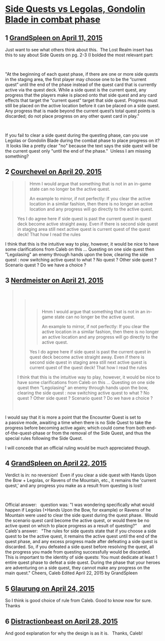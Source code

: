# [Side Quests vs Legolas, Gondolin Blade in combat phase](https://community.fantasyflightgames.com/topic/164372-side-quests-vs-legolas-gondolin-blade-in-combat-phase/)

## 1 [GrandSpleen on April 11, 2015](https://community.fantasyflightgames.com/topic/164372-side-quests-vs-legolas-gondolin-blade-in-combat-phase/?do=findComment&comment=1556395)

Just want to see what others think about this.  The Lost Realm insert has this to say about Side Quests on pg. 2-3 (I bolded the most relevant part:

 

"At the beginning of each quest phase, if there are one or more side quests in the staging area, the first player may choose one to be the “current quest” until the end of the phase instead of the quest card that is currently active via the quest deck. While a side quest is the current quest, any progress that the players make is placed onto that side quest and any card effects that target the “current quest” target that side quest. Progress must still be placed on the active location before it can be placed on a side quest. Any progress that is made beyond the current quest’s total quest points is discarded; do not place progress on any other quest card in play."

 

If you fail to clear a side quest during the questing phase, can you use Legolas or Gondolin Blade during the combat phase to place progress on it?  It looks like a pretty clear "no" because the text says the side quest will be the current quest only "until the end of the phase."  Unless I am missing something?


## 2 [Courchevel on April 20, 2015](https://community.fantasyflightgames.com/topic/164372-side-quests-vs-legolas-gondolin-blade-in-combat-phase/?do=findComment&comment=1582588)

> > Hmm I would argue that something that is not in an in-game state can no longer be the active quest.
> > 
> > An example to mirror, if not perfectly: If you clear the active location in a similar fashion, then there is no longer an active location and any progress will go directly to the active quest.
> 
> Yes I do agree here if side quest is past the current quest in quest deck become active straight away. Even if there is second side quest in staging area still next active quest is current quest of the quest deck! That how I read the rules

I think that this is the intuitive way to play, however, it would be nice to have some clarifications from Caleb on this ... Questing on one side quest then "Legolasing" an enemy through hands upon the bow, clearing the side quest : now switching active quest to what ? No quest ? Other side quest ? Scenario quest ? Do we have a choice ?

## 3 [Nerdmeister on April 21, 2015](https://community.fantasyflightgames.com/topic/164372-side-quests-vs-legolas-gondolin-blade-in-combat-phase/?do=findComment&comment=1584946)

>  
> 
> >  
> > 
> > > Hmm I would argue that something that is not in an in-game state can no longer be the active quest.
> > > 
> > > An example to mirror, if not perfectly: If you clear the active location in a similar fashion, then there is no longer an active location and any progress will go directly to the active quest.
> > 
> > Yes I do agree here if side quest is past the current quest in quest deck become active straight away. Even if there is second side quest in staging area still next active quest is current quest of the quest deck! That how I read the rules
> 
> I think that this is the intuitive way to play, however, it would be nice to have some clarifications from Caleb on this ... Questing on one side quest then "Legolasing" an enemy through hands upon the bow, clearing the side quest : now switching active quest to what ? No quest ? Other side quest ? Scenario quest ? Do we have a choice ?
> 
>  

I would say that it is more a point that the Encounter Quest is set to a passive mode, awaiting a time when there is no Side Quest to take the progress before becoming active again; which could come from both end-of-the-quest-phase or from the removal of the Side Quest, and thus the special rules following the Side Quest.

I will concede that an official ruling would be much appreciated though.

## 4 [GrandSpleen on April 22, 2015](https://community.fantasyflightgames.com/topic/164372-side-quests-vs-legolas-gondolin-blade-in-combat-phase/?do=findComment&comment=1587208)

Verdict is in: no reversion!  Even if you clear a side quest with Hands Upon the Bow + Legolas, or Ravens of the Mountain, etc., it remains the 'current quest,' and any progress you make as a result from questing is lost!

 

Official answer:
 
question was: "I was wondering specifically what would happen if Legolas (+Hands Upon the Bow, for example) or Ravens of he Mountain were used to clear the side quest during the quest phase.  Would the scenario quest card become the active quest, or would there be no active quest on which to place progress as a result of questing?"
 
 
and Caleb's answer:
 
"The rules for side quests state that if you choose a side quest to be the active quest, it remains the active quest until the end of the quest phase, and any excess progress made after defeating a side quest is discarded. So, if you defeated a side quest before resolving the quest, all the progress you made from questing successfully would be discarded. This is important to the identity of side quests: You must dedicate at least 1 entire quest phase to defeat a side quest. During the phase that your heroes are adventuring on a side quest, they cannot make any progress on the main quest."
Cheers,
Caleb
Edited April 22, 2015 by GrandSpleen

## 5 [Glaurung on April 24, 2015](https://community.fantasyflightgames.com/topic/164372-side-quests-vs-legolas-gondolin-blade-in-combat-phase/?do=findComment&comment=1591919)

So I think is good choice of rule from Caleb. Good to know now for sure. Thanks

## 6 [Distractionbeast on April 28, 2015](https://community.fantasyflightgames.com/topic/164372-side-quests-vs-legolas-gondolin-blade-in-combat-phase/?do=findComment&comment=1597057)

And good explanation for why the design is as it is.   Thanks, Caleb!

